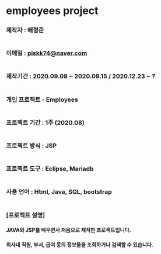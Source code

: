# employees project

### 제작자 : 배형준
#
### 이메일 : piskk74@naver.com
#
### 제작기간 : 2020.09.08 ~ 2020.09.15 / 2020.12.23 ~ ?
#
### 개인 프로젝트 - Employees
#
### 프로젝트 기간 : 1주 (2020.08)
#
### 프로젝트 방식 : JSP
#
### 프로젝트 도구 : Eclipse, Mariadb
#
### 사용 언어 : Html, Java, SQL, bootstrap
#
### [프로젝트 설명]
#### JAVA와 JSP를 배우면서 처음으로 제작한 프로젝트입니다.
#### 회사내 직원, 부서, 급여 등의 정보들을 조회하거나 검색할 수 있습니다.


